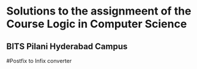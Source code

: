 # Solutions to the assignmeent of the Course Logic in Computer Science  
## BITS Pilani Hyderabad Campus
#Postfix to Infix converter
